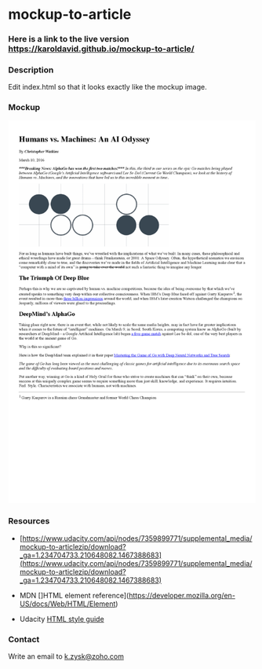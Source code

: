 # mockup-to-article

### Here is a link to the live version https://karoldavid.github.io/mockup-to-article/

### Description

Edit index.html so that it looks exactly like the mockup image. 

### Mockup

![blog mockup](blog-mockup.png)

### Resources

* [https://www.udacity.com/api/nodes/7359899771/supplemental_media/mockup-to-articlezip/download?_ga=1.234704733.210648082.1467388683](https://www.udacity.com/api/nodes/7359899771/supplemental_media/mockup-to-articlezip/download?_ga=1.234704733.210648082.1467388683)

* MDN []HTML element reference](https://developer.mozilla.org/en-US/docs/Web/HTML/Element)

* Udacity [HTML style guide](https://udacity.github.io/frontend-nanodegree-styleguide/)

### Contact

Write an email to k.zysk@zoho.com
